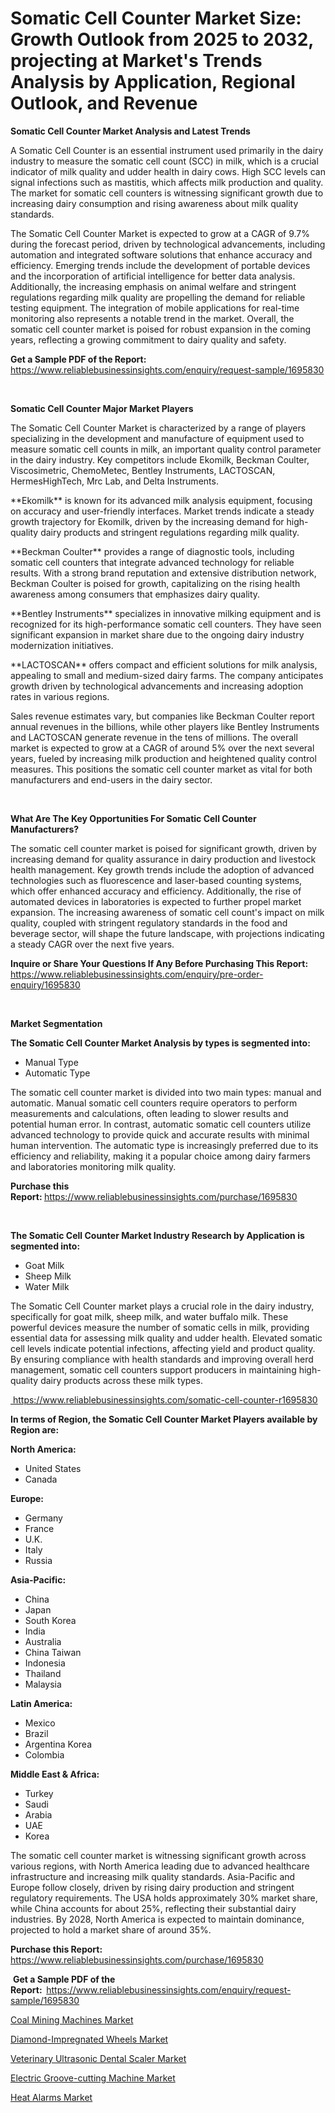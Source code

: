 <p><h1>Somatic Cell Counter Market Size: Growth Outlook from 2025 to 2032, projecting at Market's Trends Analysis by Application, Regional Outlook, and Revenue</h1></p><p><strong>Somatic Cell Counter Market Analysis and Latest Trends</strong></p>
<p><p>A Somatic Cell Counter is an essential instrument used primarily in the dairy industry to measure the somatic cell count (SCC) in milk, which is a crucial indicator of milk quality and udder health in dairy cows. High SCC levels can signal infections such as mastitis, which affects milk production and quality. The market for somatic cell counters is witnessing significant growth due to increasing dairy consumption and rising awareness about milk quality standards.</p><p>The Somatic Cell Counter Market is expected to grow at a CAGR of 9.7% during the forecast period, driven by technological advancements, including automation and integrated software solutions that enhance accuracy and efficiency. Emerging trends include the development of portable devices and the incorporation of artificial intelligence for better data analysis. Additionally, the increasing emphasis on animal welfare and stringent regulations regarding milk quality are propelling the demand for reliable testing equipment. The integration of mobile applications for real-time monitoring also represents a notable trend in the market. Overall, the somatic cell counter market is poised for robust expansion in the coming years, reflecting a growing commitment to dairy quality and safety.</p></p>
<p><strong>Get a Sample PDF of the Report:&nbsp;</strong> <a href="https://www.reliablebusinessinsights.com/enquiry/request-sample/1695830?utm_campaign=100&utm_medium=2&utm_source=Github&utm_content=ia&utm_term=27032025&utm_id=somatic-cell-counter">https://www.reliablebusinessinsights.com/enquiry/request-sample/1695830</a></p>
<p>&nbsp;</p>
<p><strong>Somatic Cell Counter Major Market Players</strong></p>
<p><p>The Somatic Cell Counter Market is characterized by a range of players specializing in the development and manufacture of equipment used to measure somatic cell counts in milk, an important quality control parameter in the dairy industry. Key competitors include Ekomilk, Beckman Coulter, Viscosimetric, ChemoMetec, Bentley Instruments, LACTOSCAN, HermesHighTech, Mrc Lab, and Delta Instruments.</p><p>**Ekomilk** is known for its advanced milk analysis equipment, focusing on accuracy and user-friendly interfaces. Market trends indicate a steady growth trajectory for Ekomilk, driven by the increasing demand for high-quality dairy products and stringent regulations regarding milk quality.</p><p>**Beckman Coulter** provides a range of diagnostic tools, including somatic cell counters that integrate advanced technology for reliable results. With a strong brand reputation and extensive distribution network, Beckman Coulter is poised for growth, capitalizing on the rising health awareness among consumers that emphasizes dairy quality.</p><p>**Bentley Instruments** specializes in innovative milking equipment and is recognized for its high-performance somatic cell counters. They have seen significant expansion in market share due to the ongoing dairy industry modernization initiatives.</p><p>**LACTOSCAN** offers compact and efficient solutions for milk analysis, appealing to small and medium-sized dairy farms. The company anticipates growth driven by technological advancements and increasing adoption rates in various regions.</p><p>Sales revenue estimates vary, but companies like Beckman Coulter report annual revenues in the billions, while other players like Bentley Instruments and LACTOSCAN generate revenue in the tens of millions. The overall market is expected to grow at a CAGR of around 5% over the next several years, fueled by increasing milk production and heightened quality control measures. This positions the somatic cell counter market as vital for both manufacturers and end-users in the dairy sector.</p></p>
<p>&nbsp;</p>
<p><strong>What Are The Key Opportunities For Somatic Cell Counter Manufacturers?</strong></p>
<p><p>The somatic cell counter market is poised for significant growth, driven by increasing demand for quality assurance in dairy production and livestock health management. Key growth trends include the adoption of advanced technologies such as fluorescence and laser-based counting systems, which offer enhanced accuracy and efficiency. Additionally, the rise of automated devices in laboratories is expected to further propel market expansion. The increasing awareness of somatic cell count's impact on milk quality, coupled with stringent regulatory standards in the food and beverage sector, will shape the future landscape, with projections indicating a steady CAGR over the next five years.</p></p>
<p><strong>Inquire or Share Your Questions If Any Before Purchasing This Report:</strong> <a href="https://www.reliablebusinessinsights.com/enquiry/pre-order-enquiry/1695830?utm_campaign=100&utm_medium=2&utm_source=Github&utm_content=ia&utm_term=27032025&utm_id=somatic-cell-counter">https://www.reliablebusinessinsights.com/enquiry/pre-order-enquiry/1695830</a></p>
<p>&nbsp;</p>
<p><strong>Market Segmentation</strong></p>
<p><strong>The Somatic Cell Counter Market Analysis by types is segmented into:</strong></p>
<p><ul><li>Manual Type</li><li>Automatic Type</li></ul></p>
<p><p>The somatic cell counter market is divided into two main types: manual and automatic. Manual somatic cell counters require operators to perform measurements and calculations, often leading to slower results and potential human error. In contrast, automatic somatic cell counters utilize advanced technology to provide quick and accurate results with minimal human intervention. The automatic type is increasingly preferred due to its efficiency and reliability, making it a popular choice among dairy farmers and laboratories monitoring milk quality.</p></p>
<p><strong>Purchase this Report:&nbsp;</strong><a href="https://www.reliablebusinessinsights.com/purchase/1695830?utm_campaign=100&utm_medium=2&utm_source=Github&utm_content=ia&utm_term=27032025&utm_id=somatic-cell-counter">https://www.reliablebusinessinsights.com/purchase/1695830</a></p>
<p>&nbsp;</p>
<p><strong>The Somatic Cell Counter Market Industry Research by Application is segmented into:</strong></p>
<p><ul><li>Goat Milk</li><li>Sheep Milk</li><li>Water Milk</li></ul></p>
<p><p>The Somatic Cell Counter market plays a crucial role in the dairy industry, specifically for goat milk, sheep milk, and water buffalo milk. These powerful devices measure the number of somatic cells in milk, providing essential data for assessing milk quality and udder health. Elevated somatic cell levels indicate potential infections, affecting yield and product quality. By ensuring compliance with health standards and improving overall herd management, somatic cell counters support producers in maintaining high-quality dairy products across these milk types.</p></p>
<p><a href="https://www.reliablebusinessinsights.com/somatic-cell-counter-r1695830?utm_campaign=100&utm_medium=2&utm_source=Github&utm_content=ia&utm_term=27032025&utm_id=somatic-cell-counter">&nbsp;https://www.reliablebusinessinsights.com/somatic-cell-counter-r1695830</a></p>
<p><strong>In terms of Region, the Somatic Cell Counter Market Players available by Region are:</strong></p>
<p>
    <p> <strong> North America: </strong>
        <ul>
            <li>United States</li>
            <li>Canada</li>
        </ul>
        </p> 
    <p> <strong> Europe: </strong>
        <ul>
            <li>Germany</li>
            <li>France</li>
            <li>U.K.</li>
            <li>Italy</li>
            <li>Russia</li>
        </ul>
        </p> 
    <p> <strong> Asia-Pacific: </strong>
        <ul>
            <li>China</li>
            <li>Japan</li>
            <li>South Korea</li>
            <li>India</li>
            <li>Australia</li>
            <li>China Taiwan</li>
            <li>Indonesia</li>
            <li>Thailand</li>
            <li>Malaysia</li>
        </ul>
        </p> 
    <p> <strong> Latin America: </strong>
        <ul>
            <li>Mexico</li>
            <li>Brazil</li>
            <li>Argentina Korea</li>
            <li>Colombia</li>
        </ul>
        </p> 
    <p> <strong> Middle East & Africa: </strong>
        <ul>
            <li>Turkey</li>
            <li>Saudi</li>
            <li>Arabia</li>
            <li>UAE</li>
            <li>Korea</li>
        </ul>
    </p>
    </p>
<p><p>The somatic cell counter market is witnessing significant growth across various regions, with North America leading due to advanced healthcare infrastructure and increasing milk quality standards. Asia-Pacific and Europe follow closely, driven by rising dairy production and stringent regulatory requirements. The USA holds approximately 30% market share, while China accounts for about 25%, reflecting their substantial dairy industries. By 2028, North America is expected to maintain dominance, projected to hold a market share of around 35%.</p></p>
<p><strong>Purchase this Report: </strong><a href="https://www.reliablebusinessinsights.com/purchase/1695830?utm_campaign=100&utm_medium=2&utm_source=Github&utm_content=ia&utm_term=27032025&utm_id=somatic-cell-counter">https://www.reliablebusinessinsights.com/purchase/1695830</a></p>
<p>&nbsp;<strong>Get a Sample PDF of the Report:&nbsp;&nbsp;</strong><a href="https://www.reliablebusinessinsights.com/enquiry/request-sample/1695830?utm_campaign=100&utm_medium=2&utm_source=Github&utm_content=ia&utm_term=27032025&utm_id=somatic-cell-counter">https://www.reliablebusinessinsights.com/enquiry/request-sample/1695830</a></p>
<p><strong></strong></p>
<p><p><a href="https://github.com/vjorelaclliv/Market-Research-Report-List-1/blob/main/coal-mining-machines-market.md?utm_campaign=100&utm_medium=2&utm_source=Github&utm_content=ia&utm_term=27032025&utm_id=somatic-cell-counter">Coal Mining Machines Market</a></p><p><a href="https://github.com/mauripalmi/Market-Research-Report-List-6/blob/main/diamond-impregnated-wheels-market.md?utm_campaign=100&utm_medium=2&utm_source=Github&utm_content=ia&utm_term=27032025&utm_id=somatic-cell-counter">Diamond-Impregnated Wheels Market</a></p><p><a href="https://github.com/techerghalim/Market-Research-Report-List-1/blob/main/veterinary-ultrasonic-dental-scaler-market.md?utm_campaign=100&utm_medium=2&utm_source=Github&utm_content=ia&utm_term=27032025&utm_id=somatic-cell-counter">Veterinary Ultrasonic Dental Scaler Market</a></p><p><a href="https://github.com/kbollin866/Market-Research-Report-List-1/blob/main/electric-groove-cutting-machine-market.md?utm_campaign=100&utm_medium=2&utm_source=Github&utm_content=ia&utm_term=27032025&utm_id=somatic-cell-counter">Electric Groove-cutting Machine Market</a></p><p><a href="https://github.com/sca704osol/Market-Research-Report-List-1/blob/main/heat-alarms-market.md?utm_campaign=100&utm_medium=2&utm_source=Github&utm_content=ia&utm_term=27032025&utm_id=somatic-cell-counter">Heat Alarms Market</a></p></p>